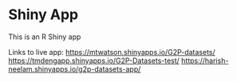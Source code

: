 # Shiny App

This is an R Shiny app

Links to live app:
https://mtwatson.shinyapps.io/G2P-datasets/
https://tmdengapp.shinyapps.io/G2P-Datasets-test/
https://harish-neelam.shinyapps.io/g2p-datasets-app/
